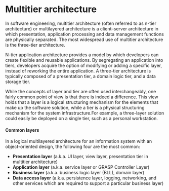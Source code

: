 # Multitier architecture

In software engineering, multitier architecture (often referred to as n-tier architecture) or multilayered architecture is a client–server architecture in which presentation, application processing and data management functions are physically separated. The most widespread use of multitier architecture is the three-tier architecture.

N-tier application architecture provides a model by which developers can create flexible and reusable applications. By segregating an application into tiers, developers acquire the option of modifying or adding a specific layer, instead of reworking the entire application. A three-tier architecture is typically composed of a presentation tier, a domain logic tier, and a data storage tier.

While the concepts of layer and tier are often used interchangeably, one fairly common point of view is that there is indeed a difference. This view holds that a layer is a logical structuring mechanism for the elements that make up the software solution, while a tier is a physical structuring mechanism for the system infrastructure.For example, a three-layer solution could easily be deployed on a single tier, such as a personal workstation.


#### Common layers
In a logical multilayered architecture for an information system with an object-oriented design, the following four are the most common:

- **Presentation layer**  (a.k.a. UI layer, view layer, presentation tier in multitier architecture)
- **Application layer** (a.k.a. service layer or GRASP Controller Layer)
- **Business layer**  (a.k.a. business logic layer (BLL), domain layer)
- **Data access layer** (a.k.a. persistence layer, logging, networking, and other services which are required to support a particular business layer)